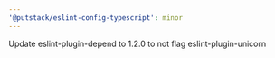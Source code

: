 ```yaml
---
'@putstack/eslint-config-typescript': minor
---
```


Update eslint-plugin-depend to 1.2.0 to not flag eslint-plugin-unicorn
